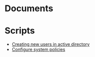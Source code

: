 # Documents

# Scripts
- [Creating new users in active directory](ADUsers.ps1)
- [Configure system policies](SystemPolicies.ps1)
